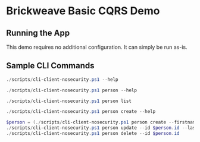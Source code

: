 # Brickweave Basic CQRS Demo

## Running the App

This demo requires no additional configuration. It can simply be run as-is.

## Sample CLI Commands

```powershell
./scripts/cli-client-nosecurity.ps1 --help
```

```powershell
./scripts/cli-client-nosecurity.ps1 person --help
```

```powershell
./scripts/cli-client-nosecurity.ps1 person list
```

```powershell
./scripts/cli-client-nosecurity.ps1 person create --help
```

```powershell
$person = (./scripts/cli-client-nosecurity.ps1 person create --firstname "John" --lastname "Doe" | ConvertFrom-Json)
./scripts/cli-client-nosecurity.ps1 person update --id $person.id --lastname "Wick"
./scripts/cli-client-nosecurity.ps1 person delete --id $person.id
```
